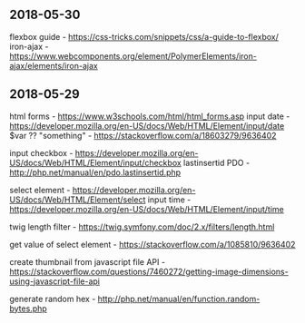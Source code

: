 
## 2018-05-30

flexbox guide - https://css-tricks.com/snippets/css/a-guide-to-flexbox/
iron-ajax - https://www.webcomponents.org/element/PolymerElements/iron-ajax/elements/iron-ajax


## 2018-05-29

html forms - https://www.w3schools.com/html/html_forms.asp
input date - https://developer.mozilla.org/en-US/docs/Web/HTML/Element/input/date
$var ?? "something" - https://stackoverflow.com/a/18603279/9636402

input checkbox - https://developer.mozilla.org/en-US/docs/Web/HTML/Element/input/checkbox
lastinsertid PDO - http://php.net/manual/en/pdo.lastinsertid.php

select element - https://developer.mozilla.org/en-US/docs/Web/HTML/Element/select
input time - https://developer.mozilla.org/en-US/docs/Web/HTML/Element/input/time

twig length filter - https://twig.symfony.com/doc/2.x/filters/length.html

get value of select element - https://stackoverflow.com/a/1085810/9636402

create thumbnail from javascript file API - https://stackoverflow.com/questions/7460272/getting-image-dimensions-using-javascript-file-api

generate random hex - http://php.net/manual/en/function.random-bytes.php